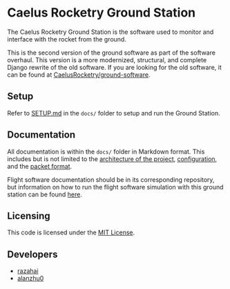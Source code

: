 # Caelus Rocketry Ground Station

The Caelus Rocketry Ground Station is the software used to monitor and interface with the rocket from the ground. 

This is the second version of the ground software as part of the software overhaul. This version is a more modernized, structural, and complete Django rewrite of the old software. If you are looking for the old software, it can be found at [CaelusRocketry/ground-software](https://github.com/CaelusRocketry/ground-software).

## Setup

Refer to [SETUP.md](/docs/SETUP.md) in the `docs/` folder to setup and run the Ground Station.

## Documentation

All documentation is within the `docs/` folder in Markdown format. This includes but is not limited to the [architecture of the project](/docs/ARCHITECTURE.md), [configuration](/docs/CONFIG.md), and the [packet format](/docs/PACKET.md).

Flight software documentation should be in its corresponding repository, but information on how to run the flight software simulation with this ground station can be found [here](/docs/SIMULATION.md). 

## Licensing

This code is licensed under the [MIT License](/LICENSE).

## Developers

- [razahai](https://github.com/razahai)
- [alanzhu0](https://github.com/alanzhu0)